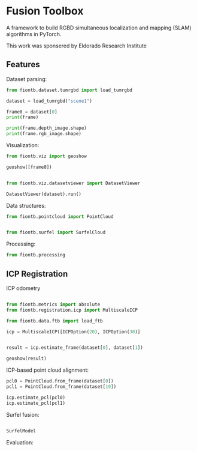# Fusion Toolbox

A framework to build RGBD simultaneous localization and mapping (SLAM) algorithms in PyTorch.

This work was sponsered by Eldorado Research Institute
## Features

Dataset parsing:

```python
from fiontb.dataset.tumrgbd import load_tumrgbd

dataset = load_tumrgbd("scene1")

frame0 = dataset[0]
print(frame)

print(frame.depth_image.shape)
print(frame.rgb_image.shape)
```

Visualization:

```python
from fiontb.viz import geoshow

geoshow([frame0])


from fiontb.viz.datasetviewer import DatasetViewer

DatasetViewer(dataset).run()
```

Data structures:

```python
from fiontb.pointcloud import PointCloud


from fiontb.surfel import SurfelCloud
```


Processing:

```python
from fiontb.processing
```

## ICP Registration

ICP odometry

```python

from fiontb.metrics import absolute
from fiontb.registration.icp import MultiscaleICP

from fiontb.data.ftb import load_ftb

icp = MultiscaleICP([ICPOption(20), ICPOption(30)]


result = icp.estimate_frame(dataset[0], dataset[1])

geoshow(result)


```

ICP-based point cloud alignment:

```python
pcl0 = PointCloud.from_frame(dataset[0])
pcl1 = PointCloud.from_frame(dataset[19])

icp.estimate_pcl(pcl0)
icp.estimate_pcl(pcl1)

```

Surfel fusion:

```python

SurfelModel
```

Evaluation:

```python

```
